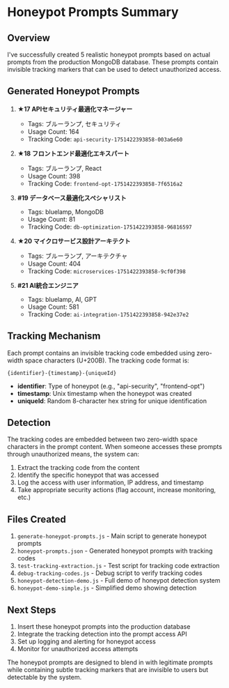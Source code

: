 # Honeypot Prompts Summary

## Overview

I've successfully created 5 realistic honeypot prompts based on actual prompts from the production MongoDB database. These prompts contain invisible tracking markers that can be used to detect unauthorized access.

## Generated Honeypot Prompts

1. **★17 APIセキュリティ最適化マネージャー**
   - Tags: ブルーランプ, セキュリティ
   - Usage Count: 164
   - Tracking Code: `api-security-1751422393858-003a6e60`

2. **★18 フロントエンド最適化エキスパート**
   - Tags: ブルーランプ, React
   - Usage Count: 398
   - Tracking Code: `frontend-opt-1751422393858-7f6516a2`

3. **#19 データベース最適化スペシャリスト**
   - Tags: bluelamp, MongoDB
   - Usage Count: 81
   - Tracking Code: `db-optimization-1751422393858-96816597`

4. **★20 マイクロサービス設計アーキテクト**
   - Tags: ブルーランプ, アーキテクチャ
   - Usage Count: 404
   - Tracking Code: `microservices-1751422393858-9cf0f398`

5. **#21 AI統合エンジニア**
   - Tags: bluelamp, AI, GPT
   - Usage Count: 581
   - Tracking Code: `ai-integration-1751422393858-942e37e2`

## Tracking Mechanism

Each prompt contains an invisible tracking code embedded using zero-width space characters (U+200B). The tracking code format is:

```
{identifier}-{timestamp}-{uniqueId}
```

- **identifier**: Type of honeypot (e.g., "api-security", "frontend-opt")
- **timestamp**: Unix timestamp when the honeypot was created
- **uniqueId**: Random 8-character hex string for unique identification

## Detection

The tracking codes are embedded between two zero-width space characters in the prompt content. When someone accesses these prompts through unauthorized means, the system can:

1. Extract the tracking code from the content
2. Identify the specific honeypot that was accessed
3. Log the access with user information, IP address, and timestamp
4. Take appropriate security actions (flag account, increase monitoring, etc.)

## Files Created

1. `generate-honeypot-prompts.js` - Main script to generate honeypot prompts
2. `honeypot-prompts.json` - Generated honeypot prompts with tracking codes
3. `test-tracking-extraction.js` - Test script for tracking code extraction
4. `debug-tracking-codes.js` - Debug script to verify tracking codes
5. `honeypot-detection-demo.js` - Full demo of honeypot detection system
6. `honeypot-demo-simple.js` - Simplified demo showing detection

## Next Steps

1. Insert these honeypot prompts into the production database
2. Integrate the tracking detection into the prompt access API
3. Set up logging and alerting for honeypot access
4. Monitor for unauthorized access attempts

The honeypot prompts are designed to blend in with legitimate prompts while containing subtle tracking markers that are invisible to users but detectable by the system.